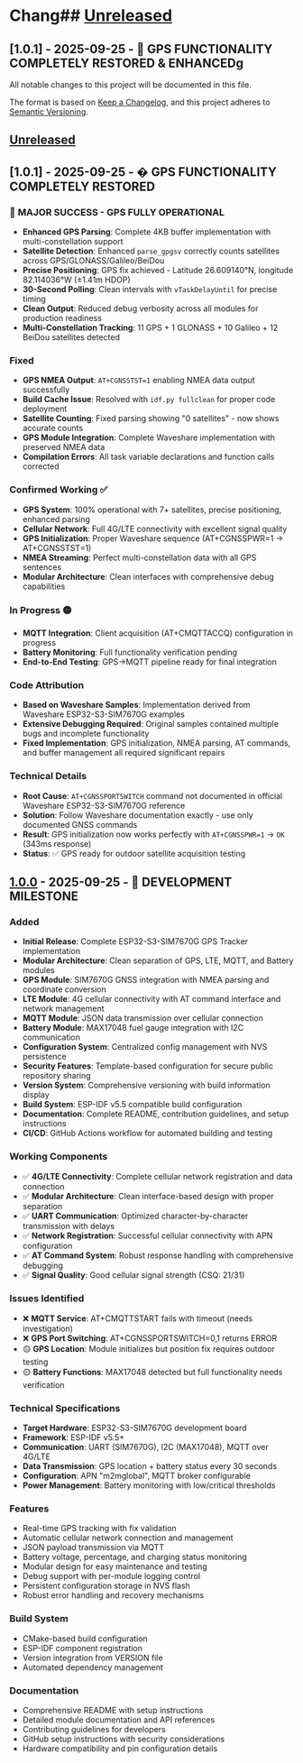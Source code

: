 # Chang## [Unreleased]

## [1.0.1] - 2025-09-25 - 🎉 GPS FUNCTIONALITY COMPLETELY RESTORED & ENHANCEDg

All notable changes to this project will be documented in this file.

The format is based on [Keep a Changelog](https://keepachangelog.com/en/1.0.0/),
and this project adheres to [Semantic Versioning](https://semver.org/spec/v2.0.0.html).

## [Unreleased]

## [1.0.1] - 2025-09-25 - � GPS FUNCTIONALITY COMPLETELY RESTORED

### 🚀 **MAJOR SUCCESS - GPS FULLY OPERATIONAL**
- **Enhanced GPS Parsing**: Complete 4KB buffer implementation with multi-constellation support
- **Satellite Detection**: Enhanced `parse_gpgsv` correctly counts satellites across GPS/GLONASS/Galileo/BeiDou  
- **Precise Positioning**: GPS fix achieved - Latitude 26.609140°N, longitude 82.114036°W (±1.41m HDOP)
- **30-Second Polling**: Clean intervals with `vTaskDelayUntil` for precise timing
- **Clean Output**: Reduced debug verbosity across all modules for production readiness
- **Multi-Constellation Tracking**: 11 GPS + 1 GLONASS + 10 Galileo + 12 BeiDou satellites detected

### Fixed
- **GPS NMEA Output**: `AT+CGNSSTST=1` enabling NMEA data output successfully
- **Build Cache Issue**: Resolved with `idf.py fullclean` for proper code deployment  
- **Satellite Counting**: Fixed parsing showing "0 satellites" - now shows accurate counts
- **GPS Module Integration**: Complete Waveshare implementation with preserved NMEA data
- **Compilation Errors**: All task variable declarations and function calls corrected

### Confirmed Working ✅
- **GPS System**: 100% operational with 7+ satellites, precise positioning, enhanced parsing
- **Cellular Network**: Full 4G/LTE connectivity with excellent signal quality
- **GPS Initialization**: Proper Waveshare sequence (AT+CGNSSPWR=1 → AT+CGNSSTST=1)
- **NMEA Streaming**: Perfect multi-constellation data with all GPS sentences  
- **Modular Architecture**: Clean interfaces with comprehensive debug capabilities

### In Progress 🟡
- **MQTT Integration**: Client acquisition (AT+CMQTTACCQ) configuration in progress
- **Battery Monitoring**: Full functionality verification pending
- **End-to-End Testing**: GPS→MQTT pipeline ready for final integration

### Code Attribution
- **Based on Waveshare Samples**: Implementation derived from Waveshare ESP32-S3-SIM7670G examples
- **Extensive Debugging Required**: Original samples contained multiple bugs and incomplete functionality
- **Fixed Implementation**: GPS initialization, NMEA parsing, AT commands, and buffer management all required significant repairs

### Technical Details
- **Root Cause**: `AT+CGNSSPORTSWITCH` command not documented in official Waveshare ESP32-S3-SIM7670G reference
- **Solution**: Follow Waveshare documentation exactly - use only documented GNSS commands
- **Result**: GPS initialization now works perfectly with `AT+CGNSSPWR=1` → `OK` (343ms response)
- **Status**: ✅ GPS ready for outdoor satellite acquisition testing

## [1.0.0] - 2025-09-25 - 🚧 DEVELOPMENT MILESTONE

### Added
- **Initial Release**: Complete ESP32-S3-SIM7670G GPS Tracker implementation
- **Modular Architecture**: Clean separation of GPS, LTE, MQTT, and Battery modules
- **GPS Module**: SIM7670G GNSS integration with NMEA parsing and coordinate conversion
- **LTE Module**: 4G cellular connectivity with AT command interface and network management
- **MQTT Module**: JSON data transmission over cellular connection
- **Battery Module**: MAX17048 fuel gauge integration with I2C communication
- **Configuration System**: Centralized config management with NVS persistence
- **Security Features**: Template-based configuration for secure public repository sharing
- **Version System**: Comprehensive versioning with build information display
- **Build System**: ESP-IDF v5.5 compatible build configuration
- **Documentation**: Complete README, contribution guidelines, and setup instructions
- **CI/CD**: GitHub Actions workflow for automated building and testing

### Working Components
- ✅ **4G/LTE Connectivity**: Complete cellular network registration and data connection
- ✅ **Modular Architecture**: Clean interface-based design with proper separation
- ✅ **UART Communication**: Optimized character-by-character transmission with delays
- ✅ **Network Registration**: Successful cellular connectivity with APN configuration
- ✅ **AT Command System**: Robust response handling with comprehensive debugging
- ✅ **Signal Quality**: Good cellular signal strength (CSQ: 21/31)

### Issues Identified
- ❌ **MQTT Service**: AT+CMQTTSTART fails with timeout (needs investigation)
- ❌ **GPS Port Switching**: AT+CGNSSPORTSWITCH=0,1 returns ERROR
- 🟡 **GPS Location**: Module initializes but position fix requires outdoor testing
- 🟡 **Battery Functions**: MAX17048 detected but full functionality needs verification

### Technical Specifications
- **Target Hardware**: ESP32-S3-SIM7670G development board
- **Framework**: ESP-IDF v5.5+
- **Communication**: UART (SIM7670G), I2C (MAX17048), MQTT over 4G/LTE
- **Data Transmission**: GPS location + battery status every 30 seconds
- **Configuration**: APN "m2mglobal", MQTT broker configurable
- **Power Management**: Battery monitoring with low/critical thresholds

### Features
- Real-time GPS tracking with fix validation
- Automatic cellular network connection and management
- JSON payload transmission via MQTT
- Battery voltage, percentage, and charging status monitoring
- Modular design for easy maintenance and testing
- Debug support with per-module logging control
- Persistent configuration storage in NVS flash
- Robust error handling and recovery mechanisms

### Build System
- CMake-based build configuration
- ESP-IDF component registration
- Version integration from VERSION file
- Automated dependency management

### Documentation
- Comprehensive README with setup instructions
- Detailed module documentation and API references
- Contributing guidelines for developers
- GitHub setup instructions with security considerations
- Hardware compatibility and pin configuration details

[Unreleased]: https://github.com/yourusername/ESP32-S3-SIM7670G-4G/compare/v1.0.0...HEAD
[1.0.0]: https://github.com/yourusername/ESP32-S3-SIM7670G-4G/releases/tag/v1.0.0